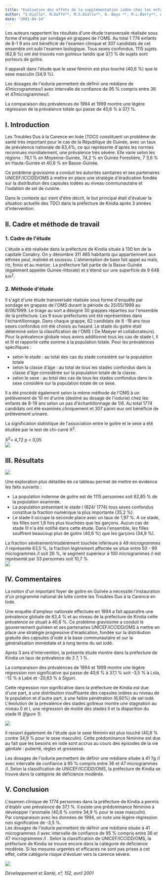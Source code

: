 ```yaml
---
title: "Evaluation des effets de la supplémentation iodée chez les enfants"
author: "S.Diallo*, M.Daffe**, M.S.Diallo**, O. Bayo **, M.L.Barry**, A.Diallo**, L.Loua**. * Médecin nutritionniste à l'INSE B.P : 6071 Conakry, République de Guinée. **Ministère de la Santé Publique, République de Guinée.  "
date: "2001-04-14"
---
```


Les auteurs rapportent les résultats d'une étude transversale réalisée sous forme d'enquête par sondage en grappes de l'OMS. Au total 1 774 enfants de 8-1 9 ans ont bénéficié de l'examen clinique et 307 candidats de cet ensemble ont subi l'examen biologique. Tous sexes confondus, 1115 sujets (62,8 %) ont été trouvés non goitreux tandis que 37,1 % de sujets sont porteurs de goitre.

Il apparaît dans l'étude que le sexe féminin est plus touché (40,6 %) que le sexe masculin (34,9 %).

Les dosages de l'iodurie permettent de définir une médiane de 41microgrammes/l avec intervalle de confiance de 95 % compris entre 36 et 47microgrammes/l.

La comparaison des prévalences de 1994 et 1999 montre une légère régression de la prévalence totale qui passe de 40,6 % à 37,1 %.
## I. Introduction

Les Troubles Dus à la Carence en Iode (TDCI) constituent un problème de santé très important pour le cas de la République de Guinée, avec un taux de prévalence nationale de 63,4%, ce qui représente d'après les normes reconnues mondialement, une prévalence très sévère. Elle varie selon les régions : 76,1 % en Moyenne-Guinée, 74,2 % en Guinée Forestière, 7 3,6 % en Haute-Guinée et 40,6 % en Basse-Guinée.

Ce problème gravissime a conduit les autorités sanitaires et ses partenaires UNICEF/ICCIDD/OMS à mettre en place une stratégie d'éradication fondée sur la distribution des capsules iodées au niveau communautaire et l'iodation de sel de cuisine.

Dans le contexte qui vient d'être décrit, le but principal était d'évaluer la situation actuelle des TDCI dans la préfecture de Kindia après 3 années d'intervention.

## Il. Cadre et méthode de travail

### 1. Cadre de l'étude

L'étude a été réalisée dans la préfecture de Kindia située à 130 km de la capitale Conakry. On y dénombre 311 465 habitants qui appartiennent aux ethnies peul, malinké et soussou. L'alimentation de base fait appel au maïs, riz, fonio et au manioc. La préfecture fait partie de la Basse-Guinée (également appelée Guinée-littorale) et s'étend sur une superficie de 9 648 km<sup>2</sup>.

### 2. Méthode d'étude

Il s'agit d'une étude transversale réalisée sous forme d'enquête par sondage en grappes de l'OMS durant la période du 25/05/1999 au 6/06/1999. Le tirage au sort a désigné 30 grappes réparties sur l'ensemble de la préfecture. Les 9 sous-préfectures ont été représentées dans l'échantillonnage. Dans chaque grappe, 62 candidats de 8 -19 ans tous sexes confondus ont été choisis au hasard. Le stade du goitre était déterminé selon la classification de l'OMS ( De Maeyer et collaborateurs). Pour la prévalence globale nous avons additionné tous les cas de stade I, Il et III et rapporté cette somme à la population totale. Pour les prévalences spécifiques :

*   selon le stade : au total des cas du stade considéré sur la population totale
*   selon la classe d'âge : au total de tous les stades confondus dans la classe d'âge considérée sur la population totale de la classe.
*   selon le sexe : au total des cas de tous les stades confondus dans le sexe considéré sur la population totale de ce sexe.

Il a été procédé également selon la même méthode de l'OMS à un prélèvement de 10 ml d'urine (destiné au dosage de l'iodurie) chez les enfants de 8-19 ans selon un pas d'échantillonnage de 1/6. Au total 1774 candidats ont été examinés cliniquement et 307 parmi eux ont bénéficié de prélèvement urinaire.

La signification statistique de l'association entre le goitre et le sexe a été étudiée par le test de chi-carré X<sup>2</sup>.

X<sup>2</sup>= 4,72 p < 0,05  
![](i919-1.jpg)


## III. Résultats

![](i919-2.jpg)


Une exploration plus détaillée de ce tableau permet de mettre en évidence les faits suivants :

*   La population indemne de goitre est de 1115 personnes soit 62,85 % de la population examinée.
*   La population présentant le stade I (624/ 1774) tous sexes confondus constitue la fraction numérique la plus importante (35,2 %).
*   Le stade Il occupe la seconde place avec un taux de 1,97 %. A ce stade, les filles sont 1,6 fois plus touchées que les garçons. Aucun cas de stade III n'a été notifié dans cette étude. Dans l'ensemble, les filles souffrent beaucoup plus de goitre (40,6 %) que les garçons (34,9 %).

La fraction sévèrement/modérément touchée inférieure à 49 _microgrammes_ /l représente 63,5 %, la fraction légèrement affectée se situe entre 50 - 99 microgrammes /l soit 26 %, le segment supérieur à 100 microgrammes /l est représenté par 33 personnes soit 10,7 %  
![](i919-3.jpg)


## IV. Commentaires

La notion d'un important foyer de goitre en Guinée a nécessité l'instauration d'un programme national de lutte contre les Troubles Dus à la Carence en Iode.

Une enquête d'ampleur nationale effectuée en 1994 a fait apparaître une prévalence globale de 63,4 % et au niveau de la préfecture de Kindia cette prévalence se situait à 40,6 %. Ce problème gravissime a conduit le gouvernement guinéen et ses partenaires UNICEF/ICCIDD/OMS à mettre en place une stratégie progressive d'éradication, fondée sur la distribution gratuite des capsules d'iode à la base communautaire et sur la généralisation immédiate et à long terme du sel iodé.

Après 3 ans d'intervention, la présente étude montre dans la préfecture de Kindia un taux de prévalence de 3 7, 1 %.

La comparaison des prévalences de 1994 et 1999 montre une légère régression non significative qui passe de 40,6 % à 37,1 % soit -3,5 % à Lola, -13 % à Labé et -20,63 % à Siguiri.

Cette régression non significative dans la préfecture de Kindia est due d'une part, à une distribution insuffisante des capsules iodées au niveau de la population et d'autre part, à une faible pénétration (6,60%) de sel iodé. L'évolution de la prévalence des stades goitreux montre une stagnation au niveau 0 et I, une régression de moitié des stades Il et la disparition du stade III _(figure 1)._

![](i919-4.jpg)


Il ressort également de l'étude que le sexe féminin est plus touché (40,6 % contre 34,9 % pour le sexe masculin). Cette prédominance féminine est due au fait que les besoins en iode sont accrus au cours des épisodes de la vie génitale : puberté, règles et grossesse.

Les dosages de l'iodurie permettent de définir une médiane située à 41 ?g /l avec intervalle de confiance à 95 % compris entre 36 et 47 microgrammes /l. Selon la classification de UNICEF/ICCIDD/OMS, la préfecture de Kindia se trouve dans la catégorie de déficience modérée.

## V. Conclusion

L'examen clinique de 1774 personnes dans la préfecture de Kindia a permis d'établir une prévalence de 37,1 %. Il existe une prédominance féminine à développer l'anomalie (40,6 % contre 34,9 % pour le sexe masculin).  
Par comparaison avec les données de 1994, on note une légère régression non significative de -3,5 %.  
Les dosages de l'iodurie permettent de définir une médiane située à 41 microgrammes /l avec intervalle de confiance de 95 % compris entre 36 et 47 microgrammes /l . Selon la classification de UNICEF/ICCIDD/OMS, la préfecture de Kindia se trouve encore dans la catégorie de déficience modérée. Si les mesures urgentes et efficaces ne sont pas prises à cet effet, cette catégorie risque d'évoluer vers la carence sévère.

![](i919-5.jpg)


_Développement et Santé, n°, 152, avril 2001_